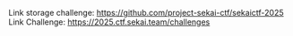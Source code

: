 Link storage challenge: https://github.com/project-sekai-ctf/sekaictf-2025
Link Challenge: https://2025.ctf.sekai.team/challenges